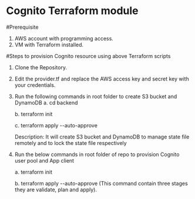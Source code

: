 # Cognito Terraform module

#Prerequisite
 1. AWS account with programming access.
 2. VM with Terraform installed.

#Steps to provision Cognito resource using above Terraform scripts

 1. Clone the Repository.
 2. Edit the provider.tf and replace the AWS access key and secret key with your credentials.
 3. Run the following commands in root folder to create S3 bucket and DynamoDB
        a. cd backend
	
	b. terraform init
	
	c. terraform apply --auto-approve
	
	Description: It will create S3 bucket and DynamoDB to manage state file remotely and to lock the state file respectively
	 
 3. Run the below commands in root folder of repo to provision Cognito user pool and App client

    a. terraform init
    
    b. terraform apply --auto-approve (This command contain three stages they are validate, plan and apply).	
